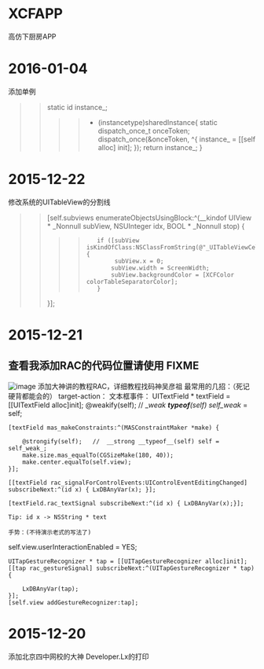 # XCFAPP
高仿下厨房APP

# 2016-01-04 
添加单例
>>static id instance_;
>>>> + (instancetype)sharedInstance{
>>>>	static dispatch_once_t onceToken;
>>>>	dispatch_once(&onceToken, ^{
>>>>	instance_ = [[self alloc] init];
>>>>	});
>>>>return instance_;
>>}

# 2015-12-22 
修改系统的UITableView的分割线

>>[self.subviews enumerateObjectsUsingBlock:^(__kindof UIView * _Nonnull subView, NSUInteger idx, BOOL * _Nonnull stop) {
>>>>        if ([subView isKindOfClass:NSClassFromString(@"_UITableViewCellSeparatorView")]) {
>>>>             subView.x = 0;
>>>>            subView.width = ScreenWidth;
>>>>            subView.backgroundColor = [XCFColor colorTableSeparatorColor];
>>>>        }
>>}];
    
# 2015-12-21 
## 查看我添加RAC的代码位置请使用 FIXME
![image](https://github.com/STShenZhaoliang/XCFAPP/blob/master/Picture/RAC.png)
添加大神讲的教程RAC，详细教程找码神吴彦祖
最常用的几招：（死记硬背都能会的）
target-action：
	文本框事件：
	UITextField * textField = [[UITextField alloc]init];
    @weakify(self); //  __weak __typeof__(self) self_weak_ = self;
    
    [textField mas_makeConstraints:^(MASConstraintMaker *make) {
        
        @strongify(self);   //  __strong __typeof__(self) self = self_weak_;
        make.size.mas_equalTo(CGSizeMake(180, 40));
        make.center.equalTo(self.view);
    }];

    [[textField rac_signalForControlEvents:UIControlEventEditingChanged]
    subscribeNext:^(id x) { LxDBAnyVar(x); }];

    [textField.rac_textSignal subscribeNext:^(id x) { LxDBAnyVar(x);}];
    
	Tip: id x -> NSString * text

	手势：(不待演示老式的写法了)
  self.view.userInteractionEnabled = YES;
    
    UITapGestureRecognizer * tap = [[UITapGestureRecognizer alloc]init];
    [[tap rac_gestureSignal] subscribeNext:^(UITapGestureRecognizer * tap) {
       
        LxDBAnyVar(tap);
    }];
    [self.view addGestureRecognizer:tap];
# 2015-12-20 
添加北京四中网校的大神 Developer.Lx的打印
